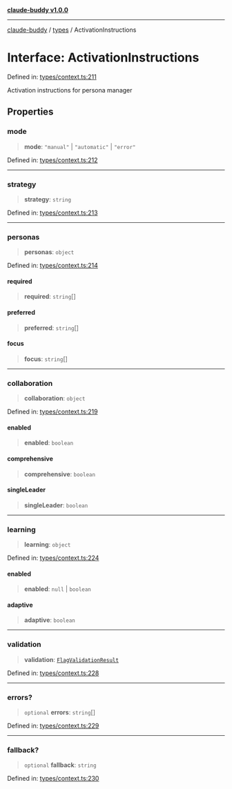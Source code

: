 [**claude-buddy v1.0.0**](../../README.md)

***

[claude-buddy](../../modules.md) / [types](../README.md) / ActivationInstructions

# Interface: ActivationInstructions

Defined in: [types/context.ts:211](https://github.com/gsetsero/assistant-integration/blob/911ddf7680199ad668404c191ed66335473fdc65/claude-buddy/src/types/context.ts#L211)

Activation instructions for persona manager

## Properties

### mode

> **mode**: `"manual"` \| `"automatic"` \| `"error"`

Defined in: [types/context.ts:212](https://github.com/gsetsero/assistant-integration/blob/911ddf7680199ad668404c191ed66335473fdc65/claude-buddy/src/types/context.ts#L212)

***

### strategy

> **strategy**: `string`

Defined in: [types/context.ts:213](https://github.com/gsetsero/assistant-integration/blob/911ddf7680199ad668404c191ed66335473fdc65/claude-buddy/src/types/context.ts#L213)

***

### personas

> **personas**: `object`

Defined in: [types/context.ts:214](https://github.com/gsetsero/assistant-integration/blob/911ddf7680199ad668404c191ed66335473fdc65/claude-buddy/src/types/context.ts#L214)

#### required

> **required**: `string`[]

#### preferred

> **preferred**: `string`[]

#### focus

> **focus**: `string`[]

***

### collaboration

> **collaboration**: `object`

Defined in: [types/context.ts:219](https://github.com/gsetsero/assistant-integration/blob/911ddf7680199ad668404c191ed66335473fdc65/claude-buddy/src/types/context.ts#L219)

#### enabled

> **enabled**: `boolean`

#### comprehensive

> **comprehensive**: `boolean`

#### singleLeader

> **singleLeader**: `boolean`

***

### learning

> **learning**: `object`

Defined in: [types/context.ts:224](https://github.com/gsetsero/assistant-integration/blob/911ddf7680199ad668404c191ed66335473fdc65/claude-buddy/src/types/context.ts#L224)

#### enabled

> **enabled**: `null` \| `boolean`

#### adaptive

> **adaptive**: `boolean`

***

### validation

> **validation**: [`FlagValidationResult`](FlagValidationResult.md)

Defined in: [types/context.ts:228](https://github.com/gsetsero/assistant-integration/blob/911ddf7680199ad668404c191ed66335473fdc65/claude-buddy/src/types/context.ts#L228)

***

### errors?

> `optional` **errors**: `string`[]

Defined in: [types/context.ts:229](https://github.com/gsetsero/assistant-integration/blob/911ddf7680199ad668404c191ed66335473fdc65/claude-buddy/src/types/context.ts#L229)

***

### fallback?

> `optional` **fallback**: `string`

Defined in: [types/context.ts:230](https://github.com/gsetsero/assistant-integration/blob/911ddf7680199ad668404c191ed66335473fdc65/claude-buddy/src/types/context.ts#L230)
